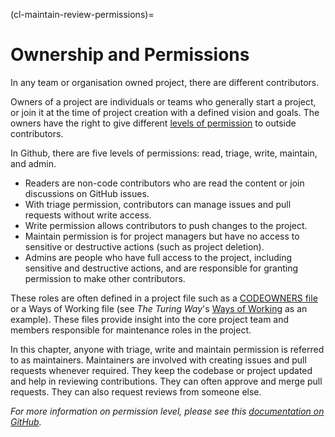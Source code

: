 (cl-maintain-review-permissions)=
# Ownership and Permissions
In any team or organisation owned project, there are different contributors.

Owners of a project are individuals or teams who generally start a project, or join it at the time of project creation with a defined vision and goals.
The owners have the right to give different [levels of permission](https://help.github.com/en/github/setting-up-and-managing-organizations-and-teams/repository-permission-levels-for-an-organization#permission-levels-for-repositories-owned-by-an-organization) to outside contributors.

In Github, there are five levels of permissions: read, triage, write, maintain, and admin.
* Readers are non-code contributors who are read the content or join discussions on GitHub issues.
* With triage permission, contributors can manage issues and pull requests without write access.
* Write permission allows contributors to push changes to the project.
* Maintain permission is for project managers but have no access to sensitive or destructive actions (such as project deletion).
* Admins are people who have full access to the project, including sensitive and destructive actions, and are responsible for granting permission to make other contributors.

These roles are often defined in a project file such as a [CODEOWNERS file](https://help.github.com/en/github/creating-cloning-and-archiving-repositories/about-code-owners) or a Ways of Working file (see _The Turing Way_'s [Ways of Working](https://github.com/the-turing-way/the-turing-way/blob/main/ways_of_working.md) as an example).
These files provide insight into the core project team and members responsible for maintenance roles in the project.

In this chapter, anyone with triage, write and maintain permission is referred to as maintainers.
Maintainers are involved with creating issues and pull requests whenever required.
They keep the codebase or project updated and help in reviewing contributions.
They can often approve and merge pull requests.
They can also request reviews from someone else.

*For more information on permission level, please see this [documentation on GitHub](https://help.github.com/en/github/setting-up-and-managing-organizations-and-teams/repository-permission-levels-for-an-organization).*

